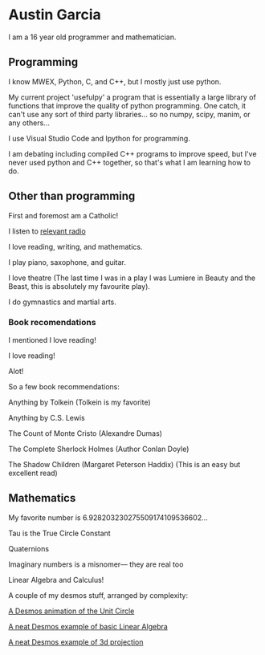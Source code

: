 # Austin Garcia

I am a 16 year old programmer and mathematician.

## Programming

I know MWEX, Python, C, and C++, but I mostly just use python.

My current project 'usefulpy' a program that is essentially a large library of functions that improve the quality of python programming. One catch, it can't use any sort of third party libraries... so no numpy, scipy, manim, or any others... 

I use Visual Studio Code and Ipython for programming.

I am debating including compiled C++ programs to improve speed, but I've never used python and C++ together, so that's what I am learning how to do.

## Other than programming

First and foremost am a Catholic! 

I listen to [relevant radio](https://relevantradio.com/)

I love reading, writing, and mathematics.

I play piano, saxophone, and guitar. 

I love theatre (The last time I was in a play I was Lumiere in Beauty and the Beast, this is absolutely my favourite play). 

I do gymnastics and martial arts.

### Book recomendations

I mentioned I love reading!

I love reading!

Alot!

So a few book recommendations:

Anything by Tolkein (Tolkein is my favorite)

Anything by C.S. Lewis

The Count of Monte Cristo (Alexandre Dumas)

The Complete Sherlock Holmes (Author Conlan Doyle)

The Shadow Children (Margaret Peterson Haddix) (This is an easy but excellent read)

## Mathematics

My favorite number is 6.928203230275509174109536602... 

Tau is the True Circle Constant

Quaternions

Imaginary numbers is a misnomer— they are real too

Linear Algebra and Calculus!

A couple of my desmos stuff, arranged by complexity:

[A Desmos animation of the Unit Circle](https://www.desmos.com/calculator/lzorsicscy)

[A neat Desmos example of basic Linear Algebra](https://www.desmos.com/calculator/kufgmk6rcp)

[A neat Desmos example of 3d projection](https://www.desmos.com/calculator/kwds1oqnx3)
